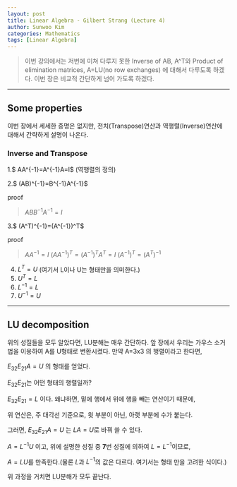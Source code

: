 ```yaml
---
layout: post
title: Linear Algebra - Gilbert Strang (Lecture 4)
author: Sunwoo Kim
categories: Mathematics
tags: [Linear Algebra]
---
```

>이번 강의에서는 저번에 미쳐 다루지 못한 Inverse of AB, A^T와
Product of elimination matrices, A=LU(no row exchanges)
에 대해서 다루도록 하겠다.
이번 장은 비교적 간단하게 넘어 가도록 하겠다.
---

## Some properties
이번 장에서 세세한 증명은 없지만, 전치(Transpose)연산과
역행렬(Inverse)연산에 대해서 간략하게 설명이 나온다.

### Inverse and Transpose
1.$ AA^{-1}=A^{-1}A=I$ (역행렬의 정의)

2.$ (AB)^{-1}=B^{-1}A^{-1}$

proof
>$ABB^{-1}A^{-1}=I$

3.$ (A^T)^{-1}=(A^{-1})^T$

proof
>$AA^{-1}=I$
$(AA^{-1})^T = (A^{-1})^TA^T = I$
$(A^{-1})^T=(A^T)^{-1}$

4. $L^T = U$ (여기서 L이나 U는 형태만을 의미한다.)
5. $U^T = L$
6. $L^{-1}=L$
7. $U^{-1}=U$
---

## LU decomposition
위의 성질들을 모두 알았다면, LU분해는 매우 간단하다. 앞 장에서 우리는 가우스 소거
법을 이용하여 A를 U형태로 변환시켰다. 만약 A=3x3 의 행렬이라고 한다면,

$E_{32}E_{21}A=U$ 의 형태를 얻었다.

$E_{32}E_{21}$는 어떤 형태의 행렬일까? 

$E_{32}E_{21}=L$ 이다. 왜냐하면, 밑에 행에서 위에 행을 빼는 연산이기 때문에,

위 연산은, 주 대각선 기준으로, 윗 부분이 아닌, 아랫 부분에 수가 붙는다.

그러면, $E_{32}E_{21}A=U$ 는 $LA=U$로 바꿔 쓸 수 있다.

$A=L^{-1}U$ 이고, 위에 설명한 성질 중 **7**번 성질에 의하여 $L=L^{-1}$이므로,

$A=LU$를 만족한다.(물론 $L$과 $L^{-1}$의 값은 다르다. 여기서는 형태 만을 고려한 식이다.)

위 과정을 거치면 LU분해가 모두 끝난다.
